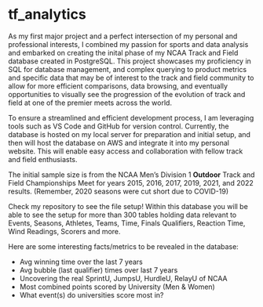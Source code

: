 # tf_analytics

As my first major project and a perfect intersection of my personal and professional interests, I combined my passion for sports and data analysis and embarked on creating the inital phase of my NCAA Track and Field database created in PostgreSQL. This project showcases my proficiency in SQL for database management, and complex querying to product metrics and specific data that may be of interest to the track and field community to allow for more efficient comparisons, data browsing, and eventually opportunities to visually see the progression of the evolution of track and field at one of the premier meets across the world. 

To ensure a streamlined and efficient development process, I am leveraging tools such as VS Code and GitHub for version control. Currently, the database is hosted on my local server for preparation and initial setup, and then will host the database on AWS and integrate it into my personal website. This will enable easy access and collaboration with fellow track and field enthusiasts.

The initial sample size is from the NCAA Men’s Division 1 <b>Outdoor</b> Track and Field Championships Meet for years 2015, 2016, 2017, 2019, 2021, and 2022 results. (Remember, 2020 seasons were cut short due to COVID-19)

Check my repository to see the file setup! Within this database you will be able to see the setup for more than 300 tables holding data relevant to Events, Seasons, Athletes, Teams, Time, Finals Qualifiers, Reaction Time, Wind Readings, Scorers and more.
  
Here are some interesting facts/metrics to be revealed in the database:
- Avg winning time over the last 7 years
- Avg bubble (last qualifier) times over last 7 years
- Uncovering the real SprintU, JumpsU, HurdleU, RelayU of NCAA
- Most combined points scored by University (Men & Women)
- What event(s) do universities score most in?
